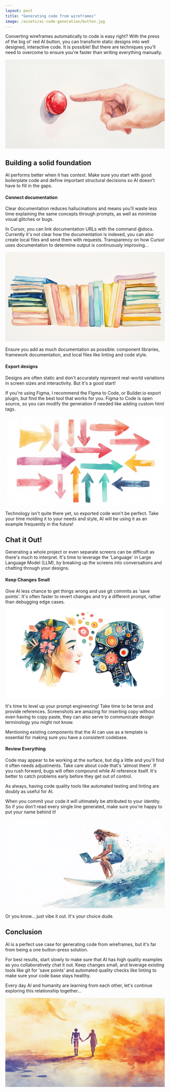 ```yaml
---
layout: post
title: "Generating code from wireframes"
image: /assets/ai-code-generation/button.jpg
---
```


<style>
.post-content img {
  border: 1px solid black;
  box-shadow: 2px 2px 2px rgba(0, 0, 0, 0.4);
  aspect-ratio: 16/9;
  height: auto;
  width: 100%;
  background-color: #f5f5f5;
  background-size: cover;
  background-position: center;
  background-repeat: no-repeat;
  opacity: 1;
  transition: opacity 0.5s ease-in;
  color: transparent;
}

.post-content img:not(.loaded) {
  opacity: 0.8;
}

.post-content img.loaded {
  opacity: 1;
}
</style>

<script>
document.addEventListener('DOMContentLoaded', function() {
  const images = document.querySelectorAll('.post-content img');

  images.forEach(function(img) {
    const src = img.src;
    const tempImg = new Image();

    // Set the background image immediately but keep it hidden
    img.style.backgroundImage = `url(${src})`;
    img.style.color = 'transparent';

    tempImg.onload = function() {
      img.classList.add('loaded');
    };

    tempImg.onerror = function() {
      img.classList.add('loaded');
    };

    tempImg.src = src;
  });
});
</script>

Converting wireframes automatically to code is easy right? With the press of the big ol' red AI button, you can transform static designs into well designed, interactive code. It is possible! But there are techniques you'll need to overcome to ensure you're faster than writing everything manually.

![Button](/assets/ai-code-generation/button.jpg)

## Building a solid foundation

AI performs better when it has context. Make sure you start with good boilerplate code and define important structural decisions so AI doesn't have to fill in the gaps.


#### Connect documentation

Clear documentation reduces hallucinations and means you'll waste less time explaining the same concepts through prompts, as well as minimise visual glitches or bugs.

In Cursor, you can link documentation URLs with the command @docs. Currently it's not clear how the documentation is indexed, you can also create local files and send them with requests. Transparency on how Cursor uses documentation to determine output is continuously improving...

![Documentation](/assets/ai-code-generation/documentation.jpg)

Ensure you add as much documentation as possible: component libraries, framework documentation, and local files like linting and code style.

#### Export designs

Designs are often static and don't accurately represent real-world variations in screen sizes and interactivity. But it's a good start!

If you're using Figma, I recommend the Figma to Code, or Builder.io export plugin, but find the best tool that works for you. Figma to Code is open source, so you can modify the generation if needed like adding custom html tags.

![Arrows](/assets/ai-code-generation/arrows.jpg)

Technology isn't quite there yet, so exported code won't be perfect. Take your time molding it to your needs and style, AI will be using it as an example frequently in the future!

## Chat it Out!

Generating a whole project or even separate screens can be difficult as there's much to interpret. It's time to leverage the 'Language' in Large Language Model (LLM), by breaking up the screens into conversations and chatting through your designs.

#### Keep Changes Small

Give AI less chance to get things wrong and use git commits as 'save points'. It's often faster to revert changes and try a different prompt, rather than debugging edge cases.

![Talking](/assets/ai-code-generation/talking.jpg)

It's time to level up your prompt engineering! Take time to be terse and provide references. Screenshots are amazing for inserting copy without even having to copy paste, they can also serve to communicate design terminology you might not know.

Mentioning existing components that the AI can use as a template is essential for making sure you have a consistent codebase.

#### Review Everything

Code may appear to be working at the surface, but dig a little and you'll find it often needs adjustments. Take care about code that's 'almost there'. If you rush forward, bugs will often compound while AI reference itself. It's better to catch problems early before they get out of control.

As always, having code quality tools like automated testing and linting are doubly as useful for AI.

When you commit your code it will ultimately be attributed to your identity. So if you don't read every single line generated, make sure you're happy to put your name behind it!

![Vibes](/assets/ai-code-generation/vibes.jpg)

Or you know… just vibe it out. It's your choice dude.

## Conclusion

AI is a perfect use case for generating code from wireframes, but it's far from being a one button-press solution.

For best results, start slowly to make sure that AI has high quality examples as you collaboratively chat it out. Keep changes small, and leverage existing tools like git for 'save points' and automated quality checks like linting to make sure your code base stays healthy.

Every day AI and humanity are learning from each other, let's continue exploring this relationship together...

![Sunset](/assets/ai-code-generation/sunset.jpg)